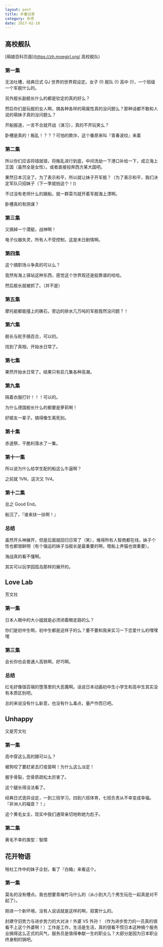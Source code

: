 ```yaml
---
layout: post
title: 补番记录
category: 杂项
date: 2017-02-10
---
```


## 高校舰队

[萌娘百科页面](https://zh.moegirl.org/ 高校舰队)

### 第一集
无法吐槽，经典日式 QJ 世界的世界观设定。女子 (!) 舰队 (!) 高中 (!)，一个班级一个军舰什么的。

另外舰长副舰长什么的都是钦定的真的好么？

然后你们是玩舰的女人啊，搞各种各样的萌属性真的没问题么？那种话都不敢和人说的萌妹子真的没问题么？

开船报道，一言不合就开战（演习），真的不开玩笑么？

卧槽是真的！叛乱！？？？可怕的欺诈，这个番原来叫『青春波纹』来着

### 第二集
所以你们应该将错就错，将叛乱进行到底，中间洗劫一下港口补给一下，成立海上王国（虽然全是女性）。或者直接投奔西方某大国吧。

果然日本沉没了。为了表示和平，所以就让妹子开军舰？（为了表示和平，我们决定军队只招妹子（下一季就拍这个！))

不过没有老师什么的跟船，就一群菜鸟就开着军舰海上漂啊。

卧槽真的有阴谋？

### 第三集
又搞掉一个潜艇，战神啊！

电子仪器失灵，所有人不受控制，这是末日剧情啊。

### 第四集
这个搞职场斗争真的可以么？

竟然有海上驿站这种东西，感觉这个世界观还是挺靠谱的哈哈。

然后舰长就被抓了。（并不是）

### 第五集
摩托艇都能撞上的礁石，旁边的排水几万吨的军舰竟然没问题？！

### 第六集
舰长与舵手搞百合，可以的。

找到了真相，开始水日常了。

### 第七集
果然开始水日常了。结果只有前几集各种高潮。

### 第九集
隔着衣服打针！！！可以的。

为什么德国舰长什么的都要是萝莉啊！

好姬友一辈子。搞得像生离死别。

### 第十集
赤道祭，干脆利落水了一集。

### 第十一集
所以说为什么给学生配的船这么牛逼啊？

之前就 1VN，这次又 1V4。

### 第十二集
总之 Good End。

船沉了，『谁来扶一扶啊！』

### 总结
虽然开头神展开，但是后面就回归日常了（笑），难得所有人智商都在线，妹子个性也都很鲜明（有个强运的妹子当舰长是最重要的啊，嗯船上养猫也很重要）。

海战真的看不懂啊。

其实可以玩学园孤岛那样的展开的。

## Love Lab
芳文社

### 第一集
日本人眼中的大小姐就是必须闭着眼走路的么？

你们是初中生啊，初中生都是这样子的么？要不要和我来实习一下恋爱什么的嘿嘿嘿

### 第三集
会长你也会普通人高铁啊，好巧啊。

### 总结
红毛好像珈百璃的堕落里的大恶魔啊。话说日本动画初中生小学生和高中生其实没有本质区别吧。

总的来说没有什么新意，也没有什么毒点，量产作而已吧。

## Unhappy
又是芳文社

### 第一集
高中穿这么高的跟可以么？

被狗咬了要赶紧去打疫苗啊！为什么这么淡定！

握手骨裂，您骨质疏松太厉害了。

这个腿长得没法看了。

经典日式诡异设定，一到三班学习，四到六班体育，七班负责从不幸变成幸福。『非洲人的福音？！』

这个黄毛女主，现实中我们通常亲切地称她为彪子。

### 第二集
黄毛不幸的类型：智障

## 花开物语
啪社工作中的妹子企划，看了『白箱』来看这个。

### 第一集
莫名的没有槽点。我也想要青梅竹马什么的（从小到大几个男生玩在一起真是对不起了）。

刚进一个新环境，没有人说话就是这样的啊，寂寞什么的。

封建守旧势力与进步势力的大对决！外婆 VS 外孙！（作为进步势力的一员真的很看不上这个外婆啊！）工作是工作，生活是生活，真的很看不惯日本这种搞个服务业搞得这么正式的风气，服务员是值得奉献一生的职业么？大部分是因为日本职业终身制的锅吧。
